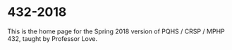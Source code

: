 # 432-2018
This is the home page for the Spring 2018 version of PQHS / CRSP / MPHP 432, taught by Professor Love.
